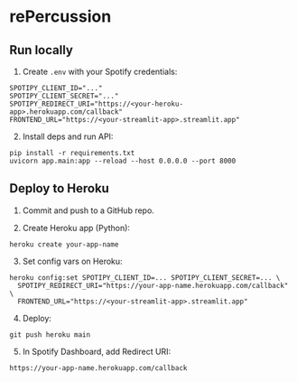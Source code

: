 rePercussion
============

Run locally
-
1) Create `.env` with your Spotify credentials:

```
SPOTIPY_CLIENT_ID="..."
SPOTIPY_CLIENT_SECRET="..."
SPOTIPY_REDIRECT_URI="https://<your-heroku-app>.herokuapp.com/callback"
FRONTEND_URL="https://<your-streamlit-app>.streamlit.app"
```

2) Install deps and run API:

```
pip install -r requirements.txt
uvicorn app.main:app --reload --host 0.0.0.0 --port 8000
```

Deploy to Heroku
-
1) Commit and push to a GitHub repo.

2) Create Heroku app (Python):

```
heroku create your-app-name
```

3) Set config vars on Heroku:

```
heroku config:set SPOTIPY_CLIENT_ID=... SPOTIPY_CLIENT_SECRET=... \
  SPOTIPY_REDIRECT_URI="https://your-app-name.herokuapp.com/callback" \
  FRONTEND_URL="https://<your-streamlit-app>.streamlit.app"
```

4) Deploy:

```
git push heroku main
```

5) In Spotify Dashboard, add Redirect URI:

```
https://your-app-name.herokuapp.com/callback
```

